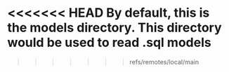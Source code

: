 <<<<<<< HEAD
By default, this is the models directory. This directory would be used to read .sql models
=======
>>>>>>> refs/remotes/local/main
